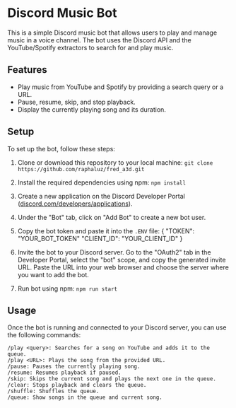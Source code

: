 # Discord Music Bot

This is a simple Discord music bot that allows users to play and manage music in a voice channel. The bot uses the Discord API and the YouTube/Spotify extractors to search for and play music.

## Features

- Play music from YouTube and Spotify by providing a search query or a URL.
- Pause, resume, skip, and stop playback.
- Display the currently playing song and its duration.

## Setup

To set up the bot, follow these steps:

1. Clone or download this repository to your local machine:
   `git clone https://github.com/raphaluz/fred_a3d.git`

2. Install the required dependencies using npm:
   `npm install`

3. Create a new application on the Discord Developer Portal ([discord.com/developers/applications](https://discord.com/developers/applications)).

4. Under the "Bot" tab, click on "Add Bot" to create a new bot user.

5. Copy the bot token and paste it into the `.ENV` file:
   {
   "TOKEN": "YOUR_BOT_TOKEN"
   "CLIENT_ID": "YOUR_CLIENT_ID"
   }

6. Invite the bot to your Discord server. Go to the "OAuth2" tab in the Developer Portal, select the "bot" scope, and copy the generated invite URL. Paste the URL into your web browser and choose the server where you want to add the bot.

7. Run bot using npm:
   `npm run start`

## Usage

Once the bot is running and connected to your Discord server, you can use the following commands:

    /play <query>: Searches for a song on YouTube and adds it to the queue.
    /play <URL>: Plays the song from the provided URL.
    /pause: Pauses the currently playing song.
    /resume: Resumes playback if paused.
    /skip: Skips the current song and plays the next one in the queue.
    /clear: Stops playback and clears the queue.
    /shuffle: Shuffles the queue.
    /queue: Show songs in the queue and current song.
